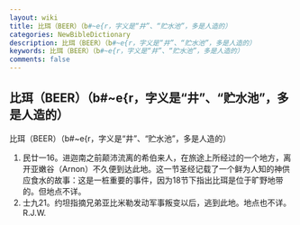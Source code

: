 ```yaml
---
layout: wiki
title: 比珥（BEER）（b#~e{r，字义是“井”、“贮水池”，多是人造的）
categories: NewBibleDictionary
description: 比珥（BEER）（b#~e{r，字义是“井”、“贮水池”，多是人造的）
keywords: 比珥（BEER）（b#~e{r，字义是“井”、“贮水池”，多是人造的）
comments: false
---
```


## 比珥（BEER）（b#~e{r，字义是“井”、“贮水池”，多是人造的）



比珥（BEER）（b#~e{r，字义是“井”、“贮水池”，多是人造的）
1. 民廿一16。进迦南之前颠沛流离的希伯来人，在旅途上所经过的一个地方，离开亚嫩谷（Arnon）不久便到达此地。这一节圣经记载了一个鲜为人知的神供应食水的故事：这是一桩重要的事件，因为18节下指出比珥是位于旷野地带的。但地点不详。
2. 士九21。约坦指摘兄弟亚比米勒发动军事叛变以后，逃到此地。地点也不详。
R.J.W.



